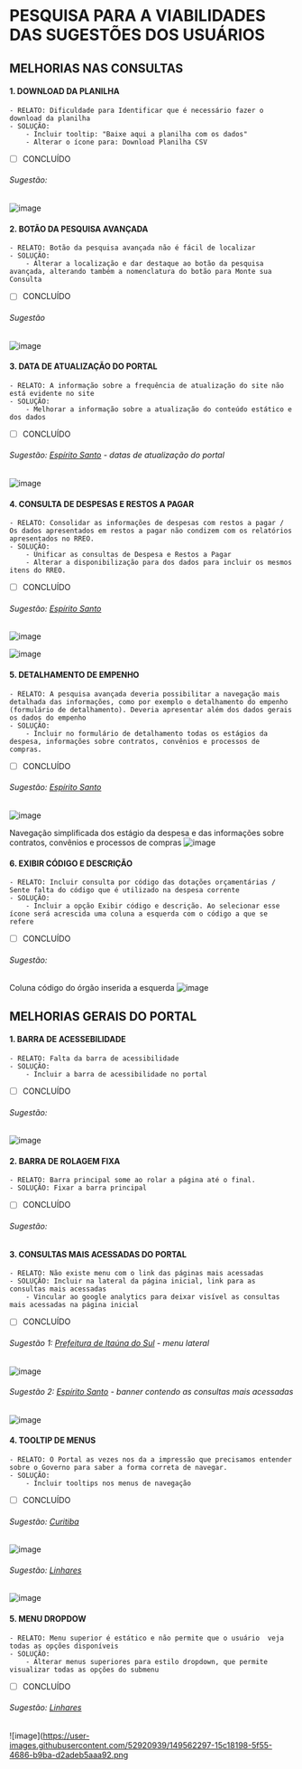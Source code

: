 # PESQUISA PARA A VIABILIDADES DAS SUGESTÕES DOS USUÁRIOS

## MELHORIAS NAS CONSULTAS

#### 1. DOWNLOAD DA PLANILHA
    - RELATO: Dificuldade para Identificar que é necessário fazer o download da planilha
    - SOLUÇÃO: 
        - Incluir tooltip: "Baixe aqui a planilha com os dados"
        - Alterar o ícone para: Download Planilha CSV
- [ ] CONCLUÍDO
        
###### Sugestão: 

![image](https://user-images.githubusercontent.com/52920939/149548410-20e4444f-8d9a-49fd-9d55-b169aced0c0f.png)

#### 2. BOTÃO DA PESQUISA AVANÇADA
    - RELATO: Botão da pesquisa avançada não é fácil de localizar
    - SOLUÇÃO:
        - Alterar a localização e dar destaque ao botão da pesquisa avançada, alterando também a nomenclatura do botão para Monte sua Consulta
- [ ] CONCLUÍDO
    
###### Sugestão

![image](https://user-images.githubusercontent.com/52920939/149548998-c9cb0c1c-8ffd-40fb-88cc-53453ea8b831.png)

#### 3. DATA DE ATUALIZAÇÃO DO PORTAL
    - RELATO: A informação sobre a frequência de atualização do site não está evidente no site
    - SOLUÇÃO:
        - Melhorar a informação sobre a atualização do conteúdo estático e dos dados
- [ ] CONCLUÍDO

###### Sugestão: [Espírito Santo](https://transparencia.es.gov.br/) - datas de atualização do portal

![image](https://user-images.githubusercontent.com/52920939/149558416-74820d1d-f863-4c53-b000-80eaa1c8f346.png)

#### 4. CONSULTA DE DESPESAS E RESTOS A PAGAR
    - RELATO: Consolidar as informações de despesas com restos a pagar / Os dados apresentados em restos a pagar não condizem com os relatórios apresentados no RREO.
    - SOLUÇÃO:
        - Unificar as consultas de Despesa e Restos a Pagar
        - Alterar a disponibilização para dos dados para incluir os mesmos itens do RREO.
- [ ] CONCLUÍDO

###### Sugestão: [Espírito Santo](https://transparencia.es.gov.br/Despesa)

![image](https://user-images.githubusercontent.com/52920939/149561201-bd834ade-9e60-43f3-92a2-84e0b24a2cd1.png)

![image](https://user-images.githubusercontent.com/52920939/149561425-d06b4aaa-174f-49ef-988f-4fc28634d78c.png)


#### 5. DETALHAMENTO DE EMPENHO
    - RELATO: A pesquisa avançada deveria possibilitar a navegação mais detalhada das informações, como por exemplo o detalhamento do empenho (formulário de detalhamento). Deveria apresentar além dos dados gerais os dados do empenho
    - SOLUÇÃO:
        - Incluir no formulário de detalhamento todas os estágios da despesa, informações sobre contratos, convênios e processos de compras.
- [ ] CONCLUÍDO

###### Sugestão: [Espírito Santo](https://linhares-es.portaltp.com.br/consultas/detalhes/empenho.aspx?id=34346843)

![image](https://user-images.githubusercontent.com/52920939/149561843-d75b001f-3357-4f82-8317-068b13c7c584.png)

Navegação simplificada dos estágio da despesa e das informações sobre contratos, convênios e processos de compras
![image](https://user-images.githubusercontent.com/52920939/149561922-7b5c086f-9324-41f4-a2ba-550cc04a66d9.png)

#### 6. EXIBIR CÓDIGO E DESCRIÇÃO
    - RELATO: Incluir consulta por código das dotações orçamentárias / Sente falta do código que é utilizado na despesa corrente
    - SOLUÇÃO:
        - Incluir a opção Exibir código e descrição. Ao selecionar esse ícone será acrescida uma coluna a esquerda com o código a que se refere
- [ ] CONCLUÍDO

###### Sugestão: 

Coluna código do órgão inserida a esquerda
![image](https://user-images.githubusercontent.com/52920939/149562713-50b70e3d-1d8d-478c-a830-4d536bde6e5f.png)



## MELHORIAS GERAIS DO PORTAL

#### 1. BARRA DE ACESSEBILIDADE
    - RELATO: Falta da barra de acessibilidade
    - SOLUÇÃO: 
        - Incluir a barra de acessibilidade no portal
- [ ] CONCLUÍDO
    
###### Sugestão: 

![image](https://user-images.githubusercontent.com/52920939/149548678-4c755d88-519c-4943-8f03-791557e3a9e9.png)

#### 2. BARRA DE ROLAGEM FIXA
    - RELATO: Barra principal some ao rolar a página até o final.
    - SOLUÇÃO: Fixar a barra principal
- [ ] CONCLUÍDO    

###### Sugestão: 


#### 3. CONSULTAS MAIS ACESSADAS DO PORTAL
    - RELATO: Não existe menu com o link das páginas mais acessadas
    - SOLUÇÃO: Incluir na lateral da página inicial, link para as consultas mais acessadas
        - Vincular ao google analytics para deixar visível as consultas mais acessadas na página inicial
- [ ] CONCLUÍDO    

###### Sugestão 1: [Prefeitura de Itaúna do Sul](http://132.255.73.94:7474/transparencia/consultasMaisAcessadas) - menu lateral

![image](https://user-images.githubusercontent.com/52920939/149557649-759bf759-97dc-4865-9a13-e328270a7396.png)


###### Sugestão 2: [Espírito Santo](https://transparencia.es.gov.br/) - banner contendo as consultas mais acessadas

![image](https://user-images.githubusercontent.com/52920939/149558051-f12f2e54-61f6-4a62-b9e2-d8eb00f47914.png)

#### 4. TOOLTIP DE MENUS
    - RELATO: O Portal as vezes nos da a impressão que precisamos entender sobre o Governo para saber a forma correta de navegar.
    - SOLUÇÃO:
        - Incluir tooltips nos menus de navegação
- [ ] CONCLUÍDO

###### Sugestão: [Curitiba](https://www.transparencia.curitiba.pr.gov.br/)

![image](https://user-images.githubusercontent.com/52920939/149560336-946f1237-b5a6-43c4-afa9-69c5c8312904.png)

###### Sugestão: [Linhares](https://linhares-es.portaltp.com.br/)

![image](https://user-images.githubusercontent.com/52920939/149560132-3dafb97e-27db-4192-ac0a-3c6dc7643bed.png)

#### 5. MENU DROPDOW
    - RELATO: Menu superior é estático e não permite que o usuário  veja todas as opções disponíveis
    - SOLUÇÃO:
        - Alterar menus superiores para estilo dropdown, que permite visualizar todas as opções do submenu
- [ ] CONCLUÍDO

###### Sugestão: [Linhares](https://linhares-es.portaltp.com.br/consultas/detalhes/empenho.aspx?id=34346843)

![image](https://user-images.githubusercontent.com/52920939/149562297-15c18198-5f55-4686-b9ba-d2adeb5aaa92.png



